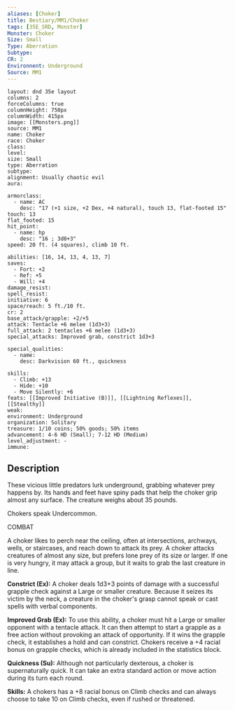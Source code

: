 ```yaml
---
aliases: [Choker]
title: Bestiary/MM1/Choker
tags: [35E_SRD, Monster]
Monster: Choker
Size: Small
Type: Aberration
Subtype: 
CR: 2
Environnent: Underground
Source: MM1
---
```


```statblock
layout: dnd 35e layout
columns: 2
forceColumns: true
columnHeight: 750px
columnWidth: 415px
image: [[Monsters.png]]
source: MM1
name: Choker
race: Choker
class: 
level: 
size: Small
type: Aberration
subtype: 
alignment: Usually chaotic evil
aura: 

armorclass:
  - name: AC
    desc: "17 (+1 size, +2 Dex, +4 natural), touch 13, flat-footed 15"
touch: 13
flat_footed: 15
hit_point:
  - name: hp
    desc: "16 ; 3d8+3"
speed: 20 ft. (4 squares), climb 10 ft.

abilities: [16, 14, 13, 4, 13, 7]
saves:
  - Fort: +2
  - Ref: +5
  - Will: +4
damage_resist: 
spell_resist: 
initiative: 6
space/reach: 5 ft./10 ft.
cr: 2
base_attack/grapple: +2/+5
attack: Tentacle +6 melee (1d3+3)
full_attack: 2 tentacles +6 melee (1d3+3)
special_attacks: Improved grab, constrict 1d3+3

special_qualities:
  - name: 
    desc: Darkvision 60 ft., quickness

skills:
  - Climb: +13
  - Hide: +10
  - Move Silently: +6
feats: [[Improved Initiative (B)]], [[Lightning Reflexes]], [[Stealthy]]
weak: 
environment: Underground
organization: Solitary
treasure: 1/10 coins; 50% goods; 50% items
advancement: 4-6 HD (Small); 7-12 HD (Medium)
level_adjustment: -
immune: 
```

## Description

<p>These vicious little predators lurk underground, grabbing whatever prey happens by. Its hands and feet have spiny pads that help the choker grip almost any surface. The creature weighs about 35 pounds.</p>
<p>Chokers speak Undercommon.</p>
<p>COMBAT</p>
<p>A choker likes to perch near the ceiling, often at intersections, archways, wells, or staircases, and reach down to attack its prey. A choker attacks creatures of almost any size, but prefers lone prey of its size or larger. If one is very hungry, it may attack a group, but it waits to grab the last creature in line.</p>
<p>
            <b>Constrict (Ex):</b> A choker deals 1d3+3 points of damage with a successful grapple check against a Large or smaller creature. Because it seizes its victim by the neck, a creature in the choker's grasp cannot speak or cast spells with verbal components.</p>
<p>
            <b>Improved Grab (Ex):</b> To use this ability, a choker must hit a Large or smaller opponent with a tentacle attack. It can then attempt to start a grapple as a free action without provoking an attack of opportunity. If it wins the grapple check, it establishes a hold and can constrict. Chokers receive a +4 racial bonus on grapple checks, which is already included in the statistics block.</p>
<p>
            <b>Quickness (Su):</b> Although not particularly dexterous, a choker is supernaturally quick. It can take an extra standard action or move action during its turn each round.</p>
<p>
            <b>Skills:</b> A chokers has a +8 racial bonus on Climb checks and can always choose to take 10 on Climb checks, even if rushed or threatened.</p>